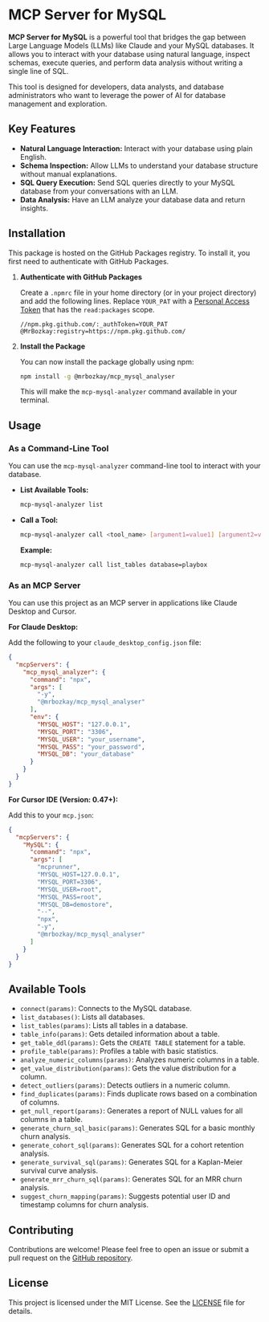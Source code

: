 # MCP Server for MySQL

**MCP Server for MySQL** is a powerful tool that bridges the gap between Large Language Models (LLMs) like Claude and your MySQL databases. It allows you to interact with your database using natural language, inspect schemas, execute queries, and perform data analysis without writing a single line of SQL.

This tool is designed for developers, data analysts, and database administrators who want to leverage the power of AI for database management and exploration.

## Key Features

- **Natural Language Interaction:** Interact with your database using plain English.
- **Schema Inspection:** Allow LLMs to understand your database structure without manual explanations.
- **SQL Query Execution:** Send SQL queries directly to your MySQL database from your conversations with an LLM.
- **Data Analysis:** Have an LLM analyze your database data and return insights.

## Installation

This package is hosted on the GitHub Packages registry. To install it, you first need to authenticate with GitHub Packages.

1.  **Authenticate with GitHub Packages**

    Create a `.npmrc` file in your home directory (or in your project directory) and add the following lines. Replace `YOUR_PAT` with a [Personal Access Token](https://github.com/settings/tokens) that has the `read:packages` scope.

    ```
    //npm.pkg.github.com/:_authToken=YOUR_PAT
    @MrBozkay:registry=https://npm.pkg.github.com/
    ```

2.  **Install the Package**

    You can now install the package globally using npm:

    ```bash
    npm install -g @mrbozkay/mcp_mysql_analyser
    ```

    This will make the `mcp-mysql-analyzer` command available in your terminal.

## Usage

### As a Command-Line Tool

You can use the `mcp-mysql-analyzer` command-line tool to interact with your database.

-   **List Available Tools:**

    ```bash
    mcp-mysql-analyzer list
    ```

-   **Call a Tool:**

    ```bash
    mcp-mysql-analyzer call <tool_name> [argument1=value1] [argument2=value2] ...
    ```

    **Example:**

    ```bash
    mcp-mysql-analyzer call list_tables database=playbox
    ```

### As an MCP Server

You can use this project as an MCP server in applications like Claude Desktop and Cursor.

**For Claude Desktop:**

Add the following to your `claude_desktop_config.json` file:

```json
{
  "mcpServers": {
    "mcp_mysql_analyzer": {
      "command": "npx",
      "args": [
        "-y",
        "@mrbozkay/mcp_mysql_analyser"
      ],
      "env": {
        "MYSQL_HOST": "127.0.0.1",
        "MYSQL_PORT": "3306",
        "MYSQL_USER": "your_username",
        "MYSQL_PASS": "your_password",
        "MYSQL_DB": "your_database"
      }
    }
  }
}
```

**For Cursor IDE (Version: 0.47+):**

Add this to your `mcp.json`:

```json
{
  "mcpServers": {
    "MySQL": {
      "command": "npx",
      "args": [
        "mcprunner",
        "MYSQL_HOST=127.0.0.1",
        "MYSQL_PORT=3306",
        "MYSQL_USER=root",
        "MYSQL_PASS=root",
        "MYSQL_DB=demostore",
        "--",
        "npx",
        "-y",
        "@mrbozkay/mcp_mysql_analyser"
      ]
    }
  }
}
```

## Available Tools

- `connect(params)`: Connects to the MySQL database.
- `list_databases()`: Lists all databases.
- `list_tables(params)`: Lists all tables in a database.
- `table_info(params)`: Gets detailed information about a table.
- `get_table_ddl(params)`: Gets the `CREATE TABLE` statement for a table.
- `profile_table(params)`: Profiles a table with basic statistics.
- `analyze_numeric_columns(params)`: Analyzes numeric columns in a table.
- `get_value_distribution(params)`: Gets the value distribution for a column.
- `detect_outliers(params)`: Detects outliers in a numeric column.
- `find_duplicates(params)`: Finds duplicate rows based on a combination of columns.
- `get_null_report(params)`: Generates a report of NULL values for all columns in a table.
- `generate_churn_sql_basic(params)`: Generates SQL for a basic monthly churn analysis.
- `generate_cohort_sql(params)`: Generates SQL for a cohort retention analysis.
- `generate_survival_sql(params)`: Generates SQL for a Kaplan-Meier survival curve analysis.
- `generate_mrr_churn_sql(params)`: Generates SQL for an MRR churn analysis.
- `suggest_churn_mapping(params)`: Suggests potential user ID and timestamp columns for churn analysis.

## Contributing

Contributions are welcome! Please feel free to open an issue or submit a pull request on the [GitHub repository](https://github.com/MrBozkay/mcp_mysql_analyser).

## License

This project is licensed under the MIT License. See the [LICENSE](LICENSE) file for details.